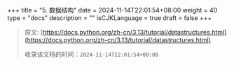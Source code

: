 +++
title = "5. 数据结构"
date = 2024-11-14T22:01:54+08:00
weight = 40
type = "docs"
description = ""
isCJKLanguage = true
draft = false
+++

> 原文: [https://docs.python.org/zh-cn/3.13/tutorial/datastructures.html](https://docs.python.org/zh-cn/3.13/tutorial/datastructures.html)
>
> 收录该文档的时间：`2024-11-14T22:01:54+08:00`
